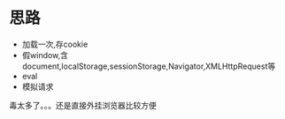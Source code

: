 # 思路

+  加载一次,存cookie
+  假window,含document,localStorage,sessionStorage,Navigator,XMLHttpRequest等
+  eval
+  模拟请求


毒太多了。。。还是直接外挂浏览器比较方便
